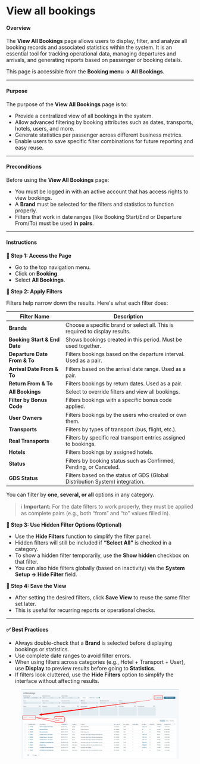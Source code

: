 # View all bookings

#### **Overview**

The **View All Bookings** page allows users to display, filter, and analyze all booking records and associated statistics within the system. It is an essential tool for tracking operational data, managing departures and arrivals, and generating reports based on passenger or booking details.

This page is accessible from the **Booking menu → All Bookings**.

***

#### **Purpose**

The purpose of the **View All Bookings** page is to:

* Provide a centralized view of all bookings in the system.
* Allow advanced filtering by booking attributes such as dates, transports, hotels, users, and more.
* Generate statistics per passenger across different business metrics.
* Enable users to save specific filter combinations for future reporting and easy reuse.

***

#### **Preconditions**

Before using the **View All Bookings** page:

* You must be logged in with an active account that has access rights to view bookings.
* A **Brand** must be selected for the filters and statistics to function properly.
* Filters that work in date ranges (like Booking Start/End or Departure From/To) must be used **in pairs**.

***

#### **Instructions**

**🔹 Step 1: Access the Page**

* Go to the top navigation menu.
* Click on **Booking**.
* Select **All Bookings**.

**🔹 Step 2: Apply Filters**

Filters help narrow down the results. Here's what each filter does:

| **Filter Name**              | **Description**                                                              |
| ---------------------------- | ---------------------------------------------------------------------------- |
| **Brands**                   | Choose a specific brand or select all. This is required to display results.  |
| **Booking Start & End Date** | Shows bookings created in this period. Must be used together.                |
| **Departure Date From & To** | Filters bookings based on the departure interval. Used as a pair.            |
| **Arrival Date From & To**   | Filters based on the arrival date range. Used as a pair.                     |
| **Return From & To**         | Filters bookings by return dates. Used as a pair.                            |
| **All Bookings**             | Select to override filters and view all bookings.                            |
| **Filter by Bonus Code**     | Filters bookings with a specific bonus code applied.                         |
| **User Owners**              | Filters bookings by the users who created or own them.                       |
| **Transports**               | Filters by types of transport (bus, flight, etc.).                           |
| **Real Transports**          | Filters by specific real transport entries assigned to bookings.             |
| **Hotels**                   | Filters bookings by assigned hotels.                                         |
| **Status**                   | Filters by booking status such as Confirmed, Pending, or Canceled.           |
| **GDS Status**               | Filters based on the status of GDS (Global Distribution System) integration. |

You can filter by **one, several, or all** options in any category.

> ℹ️ **Important:** For the date filters to work properly, they must be applied as complete pairs (e.g., both “from” and “to” values filled in).

**🔹 Step 3: Use Hidden Filter Options (Optional)**

* Use the **Hide Filters** function to simplify the filter panel.
* Hidden filters will still be included if **“Select All”** is checked in a category.
* To show a hidden filter temporarily, use the **Show hidden** checkbox on that filter.
* You can also hide filters globally (based on inactivity) via the **System Setup → Hide Filter** field.

**🔹 Step 4: Save the View**

* After setting the desired filters, click **Save View** to reuse the same filter set later.
* This is useful for recurring reports or operational checks.

***

#### ✅ Best Practices

* Always double-check that a **Brand** is selected before displaying bookings or statistics.
* Use complete date ranges to avoid filter errors.
* When using filters across categories (e.g., Hotel + Transport + User), use **Display** to preview results before going to **Statistics**.
* If filters look cluttered, use the **Hide Filters** option to simplify the interface without affecting results.

<figure><img src="../../.gitbook/assets/image (8) (1) (1) (1) (1) (1) (1) (1) (1) (1) (1) (1) (1) (1) (1) (1) (1) (1) (1) (1) (1) (1) (1) (1) (1) (1) (1).png" alt=""><figcaption></figcaption></figure>

